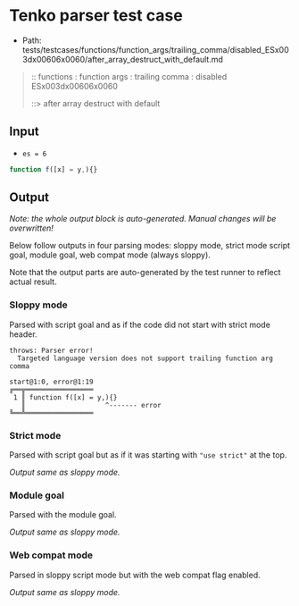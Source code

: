 # Tenko parser test case

- Path: tests/testcases/functions/function_args/trailing_comma/disabled_ESx003dx00606x0060/after_array_destruct_with_default.md

> :: functions : function args : trailing comma : disabled ESx003dx00606x0060
>
> ::> after array destruct with default

## Input

- `es = 6`

`````js
function f([x] = y,){}
`````

## Output

_Note: the whole output block is auto-generated. Manual changes will be overwritten!_

Below follow outputs in four parsing modes: sloppy mode, strict mode script goal, module goal, web compat mode (always sloppy).

Note that the output parts are auto-generated by the test runner to reflect actual result.

### Sloppy mode

Parsed with script goal and as if the code did not start with strict mode header.

`````
throws: Parser error!
  Targeted language version does not support trailing function arg comma

start@1:0, error@1:19
╔══╦═════════════════
 1 ║ function f([x] = y,){}
   ║                    ^------- error
╚══╩═════════════════

`````

### Strict mode

Parsed with script goal but as if it was starting with `"use strict"` at the top.

_Output same as sloppy mode._

### Module goal

Parsed with the module goal.

_Output same as sloppy mode._

### Web compat mode

Parsed in sloppy script mode but with the web compat flag enabled.

_Output same as sloppy mode._

